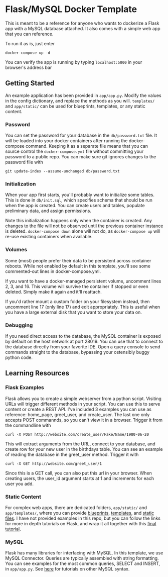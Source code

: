# Flask/MySQL Docker Template

This is meant to be a reference for anyone who wants to dockerize a Flask app with a MySQL database attached. It also comes with a simple web app that you can reference.

To run it as is, just enter

    docker-compose up -d

You can verify the app is running by typing `localhost:5000` in your browser's address bar

## Getting Started

An example application has been provided in `app/app.py`. Modify the values in the config dictionary, and replace the methods as you will. `templates/` and `app/static/` can be used for blueprints, templates, or any static content.

### Password

You can set the password for your database in the `db/password.txt` file. It will be loaded into your docker containers after running the docker-compose command. Keeping it as a separate file means that you can source control the `docker-compose.yml` file without committing your password to a public repo. You can make sure git ignores changes to the password file with

    git update-index --assume-unchanged db/password.txt

### Initialization

When your app first starts, you'll probably want to initialize some tables. This is done in `db/init.sql`, which specifies schema that should be run when the app is created. You can create users and tables, populate preliminary data, and assign permissions.

Note this initialization happens only when the container is created. Any changes to the file will not be observed until the previous container instance is deleted. `docker-compose down` alone will not do, as `docker-compose up` will re-use existing containers when available.

### Volumes

Some (most) people prefer their data to be persistent across container reboots. While not enabled by default in this template, you'll see some commented-out lines in docker-compose.yml.

If you want to have a docker-managed persistent volume, uncomment lines 2, 3, and 16. This volume will survive the container if stopped or even deleted. Simply make it again and it'll reattach.

If you'd rather mount a custom folder on your filesystem instead, then uncomment line 17 (only line 17) and edit appropriately. This is useful when you have a large external disk that you want to store your data on.

### Debugging

 If you need direct access to the database, the MySQL container is exposed by default on the host network at port 28019. You can use that to connect to the database directly from your favorite IDE. Open a query console to send commands straight to the database, bypassing your ostensibly buggy python code.

## Learning Resources

### Flask Examples

Flask allows you to create a simple webserver from a python script. Visiting URLs will trigger different methods in your script. You can use this to serve content or create a REST API. I've included 3 examples you can use as reference: home_page, greet_user, and create_user. The last one only accepts POST commannds, so you can't view it in a browser. Trigger it from the commandline with

    curl -X POST http://website.com/create_user/Fake/Name/1980-06-20

This will extract arguments from the URL, connect to your database, and create row for your new user in the birthdays table. You can see an example of reading the database in the greet_user method. Trigger it with

    curl -X GET http://website.com/greet_user/1

Since this is a GET call, you can also put this url in your browser. When creating users, the user_id argument starts at 1 and increments for each user you add.

### Static Content

For complex web apps, there are dedicated folders, `app/static/` and `app/templates/`, where you can provide [blueprints](https://flask.palletsprojects.com/en/2.0.x/tutorial/views/), [templates](https://flask.palletsprojects.com/en/2.0.x/tutorial/templates/), and [static files](https://flask.palletsprojects.com/en/2.0.x/tutorial/static/). I have not provided examples in this repo, but you can follow the links for more in depth tutorials on Flask, and wrap it all together with this [final tutorial](https://flask.palletsprojects.com/en/2.0.x/tutorial/blog/).

### MySQL

Flask has many libraries for interfacing with MySQL. In this template, we use MySQL Connector. Queries are typically assembled with string formatting. You can see examples for the most common queries, SELECT and INSERT, in `app/app.py`. See [here](https://www.w3schools.com/sql/) for tutorials on other MySQL syntax.